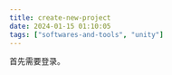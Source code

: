 ```yaml
---
title: create-new-project
date: 2024-01-15 01:10:05
tags: ["softwares-and-tools", "unity"]
---
```

首先需要登录。

